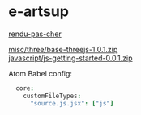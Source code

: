 # e-artsup

[rendu-pas-cher](./motion/c4d/rendering/rendu-pas-cher/)

[misc/three/base-threejs-1.0.1.zip](https://github.com/jniac/e-artsup/raw/master/misc/three/base-threejs-1.0.1.zip)  
[javascript/js-getting-started-0.0.1.zip](https://github.com/jniac/e-artsup/raw/master/javascript/js-getting-started-0.0.1.zip)

Atom Babel config:
```cson
  core:
    customFileTypes:
      "source.js.jsx": ["js"]
```
